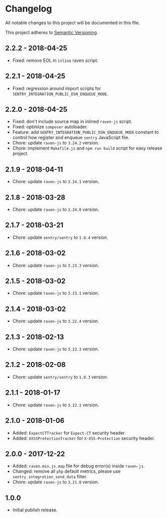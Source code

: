# Changelog

All notable changes to this project will be documented in this file.

This project adheres to [Semantic Versioning](http://semver.org/spec/v2.0.0.html).

## 2.2.2 - 2018-04-25

* Fixed: remove EOL in `inline` raven script. 

## 2.2.1 - 2018-04-25

* Fixed: regression around import scripts for `SENTRY_INTEGRATION_PUBLIC_DSN_ENQUEUE_MODE`. 

## 2.2.0 - 2018-04-25

* Fixed: don't include source map in inlined `raven-js` script. 
* Fixed: optimize `composer` autoloader. 
* Feature: add `SENTRY_INTEGRATION_PUBLIC_DSN_ENQUEUE_MODE` constant to control how register and enqueue `sentry` JavaScript file.
* Chore: update `raven-js` to `3.24.2` version.
* Chore: implement `Makefile.js` and `npm run build` script for easy release project.

## 2.1.9 - 2018-04-11

* Chore: update `raven-js` to `3.24.1` version.

## 2.1.8 - 2018-03-28

* Chore: update `raven-js` to `3.24.0` version.

## 2.1.7 - 2018-03-21

* Chore: update `sentry/sentry` to `1.8.4` version.

## 2.1.6 - 2018-03-02

* Chore: update `raven-js` to `3.23.3` version.

## 2.1.5 - 2018-03-02

* Chore: update `raven-js` to `3.23.1` version.

## 2.1.4 - 2018-03-02

* Chore: update `raven-js` to `3.22.4` version.

## 2.1.3 - 2018-02-13

* Chore: update `raven-js` to `3.22.3` version.

## 2.1.2 - 2018-02-08

* Chore: update `sentry/sentry` to `1.8.3` version.

## 2.1.1 - 2018-01-17

* Chore: update `raven-js` to `3.22.1` version.

## 2.1.0 - 2018-01-06

* Added: `ExpectCTTracker` for `Expect-CT` security header.
* Added: `XXSSProtectionTracker` for `X-XSS-Protection` security header.

## 2.0.0 - 2017-12-22

* Added: `raven.min.js.map` file for debug error(s) inside `raven-js`.
* Changed: remove all `php` default metrics, please use `sentry_integration_send_data` filter.
* Chore: update `raven-js` to `3.21.0` version.

## 1.0.0

* Initial publish release.
